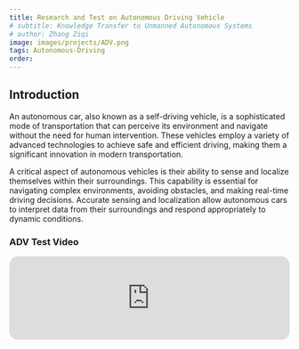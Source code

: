 ```yaml
---
title: Research and Test on Autonomous Driving Vehicle 
# subtitle: Knowledge Transfer to Unmanned Autonomous Systems
# author: Zhang Ziqi
image: images/projects/ADV.png
tags: Autonomous-Driving
order: 
---
```

<!-- ## Abstract

Precise localization is one of the indispensable components of a fully autonomous vehicle. Global Navigation Satellite System (GNSS) real-time kinematics (RTK) shows absolute positioning results at centimeter level in open sky areas. However, in urban canyon environments there are a large number of high-rise buildings and dynamic objects (moving vehicles, pedestrians) that block and reflect on the signal propagation, resulting in large GNSS measurement noise as well as suboptimal satellite geometry distributions, which further affects the positioning accuracy. In addition to GNSS, airborne sensors for positioning include Light Detection and Ranging (LiDAR) and Inertial Measurement Units (IMUs). However, the accuracy of LiDAR localization is also degraded due to the presence of a large number of dynamic objects. In addition, without a priori maps, LiDAR localization suffers from drift during long-term operation, even with the help of IMUs.

In this project, a LiDAR-assisted GNSS-RTK positioning method based on GNSS/IMU/LiDAR fusion is developed, which is capable of providing highly accurate positioning results in the urban canyons mentioned above. The developed system first performs 3D point cloud-assisted NLOS detection exclusion and LiDAR-assisted perihelion detection to eliminate the effects of outliers. Second, the system utilizes LiDAR landmark observations as “virtual satellites” to improve the geometric distribution of the original satellite observations. Finally, the original measurements from GNSS, LiDAR, and IMU are tightly integrated into a nonlinear optimization problem to obtain an accurate floating-point solution, and the LAMBDA method is further applied to solve the integer ambiguity to achieve high-precision positioning. The effectiveness of the proposed method in this project is fully verified in the evaluation results of the City Canyon of Hong Kong.



## Funding Body

Department of Science and Technology of Guangdong Province (GDSTC) 廣東省科學技術廳


## Researcher

[Dr. Weisong Wen](https://polyu-taslab.github.io/members/Wen_Weisong.html), Dr. Li-Ta Hsu, Dr. Jian Liu, [Feng Huang](https://polyu-taslab.github.io/members/Huang_Feng.html), [Xikun Liu](https://polyu-taslab.github.io/members/liu_xikun.html)， [Yihan Zhong](https://polyu-taslab.github.io/members/Zhong_Yihan.html)

## Status

Completed

## System Framework

<div style="text-align: center; margin-bottom: 20px;">
  <img src="https://github.com/PolyU-TASLAB/polyu-taslab.github.io/raw/main/images/project/GDSTC/pipeline.png" alt="Team Banner" 
       style="width: 100%; height: auto; object-fit: cover; max-width: 850px; margin: 0 auto; border-radius: 15px;">
</div>

## Demonstration

### LiDAR-aided GNSS Fix 
<div style="text-align: center; margin-bottom: 20px;">
  <img src="https://github.com/PolyU-TASLAB/polyu-taslab.github.io/raw/main/images/project/GDSTC/fix_gif.gif" alt="Team Banner" 
       style="width: 100%; height: auto; object-fit: cover; max-width: 850px; margin: 0 auto; border-radius: 15px;">
</div>

### NLOS detection 
<div style="text-align: center; margin-bottom: 20px;">
  <img src="https://github.com/PolyU-TASLAB/polyu-taslab.github.io/raw/main/images/project/GDSTC/nlos_detection_gif.gif" alt="Team Banner" 
       style="width: 100%; height: auto; object-fit: cover; max-width: 850px; margin: 0 auto; border-radius: 15px;">
</div>

## Achievements

* Liu, X., Wen, W., & Hsu, L. T. (2023). GLIO: Tightly-coupled GNSS/LiDAR/IMU integration for continuous and drift-free state estimation of intelligent vehicles in urban areas. IEEE Transactions on Intelligent Vehicles.
* Huang, F., Wen, W., Zhang, J., Wang, C., & Hsu, L. T. (2023). Dynamic Object-aware LiDAR Odometry Aided by Joint Weightings Estimation in Urban Areas. IEEE Transactions on Intelligent Vehicles.
* Zhong, Y., Hu, R., Bai, X., Li, X., Hsu, L. T., & Wen, W. (2024). Enhancing GNSS Positioning Accuracy for Road Monitoring Systems: A Factor Graph Optimization Approach Aided by Geospatial Information. IEEE Transactions on Instrumentation and Measurement. -->
## Introduction
An autonomous car, also known as a self-driving vehicle, is a sophisticated mode of transportation that can perceive its environment and navigate without the need for human intervention. These vehicles employ a variety of advanced technologies to achieve safe and efficient driving, making them a significant innovation in modern transportation.

A critical aspect of autonomous vehicles is their ability to sense and localize themselves within their surroundings. This capability is essential for navigating complex environments, avoiding obstacles, and making real-time driving decisions. Accurate sensing and localization allow autonomous cars to interpret data from their surroundings and respond appropriately to dynamic conditions.

### ADV Test Video 
<div style="max-width: 850px; margin: 0 auto; border-radius: 15px; overflow: hidden;">
    <iframe src="https://www.youtube.com/embed/Q0nq1vHeinM?si=qCn-JtP2m65mRTAE" 
            style="width: 100%; height: auto; object-fit: cover; border-radius: 15px;" 
            frameborder="0" 
    </iframe>
</div>
